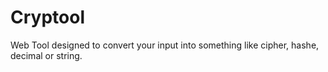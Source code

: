 # Cryptool
 Web Tool designed to convert your input into something like cipher, hashe, decimal or string.
